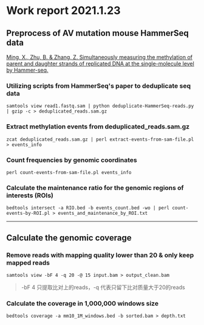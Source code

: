 # Work report 2021.1.23
## Preprocess of AV mutation mouse HammerSeq data
[Ming, X., Zhu, B. & Zhang, Z. Simultaneously measuring the methylation of parent and daughter strands of replicated DNA at the single-molecule level by Hammer-seq.](https://www.nature.com/articles/s41596-020-00488-9#citeas)

### Utilizing scripts from HammerSeq's paper to deduplicate seq data
``samtools view read1.fastq.sam | python deduplicate-HammerSeq-reads.py | gzip -c > deduplicated_reads.sam.gz``

### Extract methylation events from deduplicated_reads.sam.gz
``zcat deduplicated_reads.sam.gz | perl extract-events-from-sam-file.pl > events_info``

### Count frequencies by genomic coordinates
``perl count-events-from-sam-file.pl events_info``

### Calculate the maintenance ratio for the genomic regions of interests (ROIs)
``bedtools intersect -a RIO.bed -b events_count.bed -wo | perl count-events-by-ROI.pl > events_and_maintenance_by_ROI.txt``
***
## Calculate the genomic coverage
### Remove reads with mapping quality lower than 20 & only keep mapped reads
``samtools view -bF 4 -q 20 -@ 15 input.bam > output_clean.bam``
>-bF 4 只提取比对上的reads，-q 代表只留下比对质量大于20的reads

### Calculate the coverage in 1,000,000 windows size
``bedtools coverage -a mm10_1M_windows.bed -b sorted.bam > depth.txt``